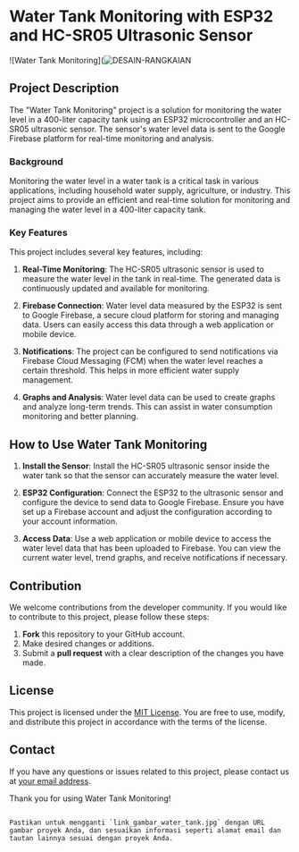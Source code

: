 
# Water Tank Monitoring with ESP32 and HC-SR05 Ultrasonic Sensor

![Water Tank Monitoring](![DESAIN-RANGKAIAN](https://github.com/11neuty/WaterTank-monitoring/assets/49444532/37105847-54ec-426a-87c7-7ea06ad26224)

## Project Description
The "Water Tank Monitoring" project is a solution for monitoring the water level in a 400-liter capacity tank using an ESP32 microcontroller and an HC-SR05 ultrasonic sensor. The sensor's water level data is sent to the Google Firebase platform for real-time monitoring and analysis.

### Background
Monitoring the water level in a water tank is a critical task in various applications, including household water supply, agriculture, or industry. This project aims to provide an efficient and real-time solution for monitoring and managing the water level in a 400-liter capacity tank.

### Key Features
This project includes several key features, including:

1. **Real-Time Monitoring**: The HC-SR05 ultrasonic sensor is used to measure the water level in the tank in real-time. The generated data is continuously updated and available for monitoring.

2. **Firebase Connection**: Water level data measured by the ESP32 is sent to Google Firebase, a secure cloud platform for storing and managing data. Users can easily access this data through a web application or mobile device.

3. **Notifications**: The project can be configured to send notifications via Firebase Cloud Messaging (FCM) when the water level reaches a certain threshold. This helps in more efficient water supply management.

4. **Graphs and Analysis**: Water level data can be used to create graphs and analyze long-term trends. This can assist in water consumption monitoring and better planning.

## How to Use Water Tank Monitoring
1. **Install the Sensor**: Install the HC-SR05 ultrasonic sensor inside the water tank so that the sensor can accurately measure the water level.

2. **ESP32 Configuration**: Connect the ESP32 to the ultrasonic sensor and configure the device to send data to Google Firebase. Ensure you have set up a Firebase account and adjust the configuration according to your account information.

3. **Access Data**: Use a web application or mobile device to access the water level data that has been uploaded to Firebase. You can view the current water level, trend graphs, and receive notifications if necessary.

## Contribution
We welcome contributions from the developer community. If you would like to contribute to this project, please follow these steps:
1. **Fork** this repository to your GitHub account.
2. Make desired changes or additions.
3. Submit a **pull request** with a clear description of the changes you have made.

## License
This project is licensed under the [MIT License](LICENSE). You are free to use, modify, and distribute this project in accordance with the terms of the license.

## Contact
If you have any questions or issues related to this project, please contact us at [your email address](mailto:email@example.com).

Thank you for using Water Tank Monitoring!
```

Pastikan untuk mengganti `link_gambar_water_tank.jpg` dengan URL gambar proyek Anda, dan sesuaikan informasi seperti alamat email dan tautan lainnya sesuai dengan proyek Anda.
